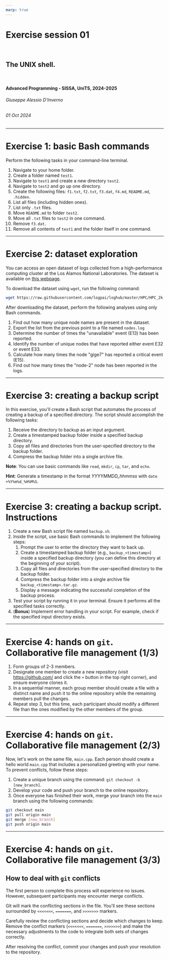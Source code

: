 ```yaml
---
marp: true
---
```


<!--
title: Exercise session 01
paginate: true
theme: custom
_class: titlepage
-->

# Exercise session 01
<br>

## The UNIX shell.
<br>

#### Advanced Programming - SISSA, UniTS, 2024-2025

###### Giuseppe Alessio D'Inverno

###### 01 Oct 2024

---

# Exercise 1: basic Bash commands
Perform the following tasks in your command-line terminal.

1. Navigate to your home folder.
2. Create a folder named `test1`.
3. Navigate to `test1` and create a new directory `test2`.
4. Navigate to `test2` and go up one directory.
5. Create the following files: `f1.txt`, `f2.txt`, `f3.dat`, `f4.md`, `README.md`, `.hidden`.
6. List all files (including hidden ones).
7. List only `.txt` files.
8. Move `README.md` to folder `test2`.
9. Move all `.txt` files to `test2` in one command.
10. Remove `f3.dat`.
11. Remove all contents of `test1` and the folder itself in one command.

---

# Exercise 2: dataset exploration

You can access an open dataset of logs collected from a high-performance computing cluster at the Los Alamos National Laboratories. The dataset is available on [this webpage](https://github.com/logpai/loghub/tree/master/HPC).

To download the dataset using `wget`, run the following command:
```bash
wget https://raw.githubusercontent.com/logpai/loghub/master/HPC/HPC_2k.log_structured.csv
```

After downloading the dataset, perform the following analyses using only Bash commands.

1. Find out how many unique node names are present in the dataset.
2. Export the list from the previous point to a file named `nodes.log`
3. Determine the number of times the "unavailable" event (E13) has been reported.
4. Identify the number of unique nodes that have reported either event E32 or event E33.
5. Calculate how many times the node "gige7" has reported a critical event (E15).
6. Find out how many times the "node-2" node has been reported in the logs.

---

# Exercise 3: creating a backup script

In this exercise, you'll create a Bash script that automates the process of creating a backup of a specified directory. The script should accomplish the following tasks:

1. Receive the directory to backup as an input argument.
2. Create a timestamped backup folder inside a specified backup directory.
3. Copy all files and directories from the user-specified directory to the backup folder.
4. Compress the backup folder into a single archive file.

**Note**: You can use basic commands like `read`, `mkdir`, `cp`, `tar`, and `echo`.

**Hint**: Generate a timestamp in the format *YYYYMMDD_hhmmss* with `date +%Y%m%d_%H%M%S`.

---

# Exercise 3: creating a backup script. Instructions

1. Create a new Bash script file named `backup.sh`.
2. Inside the script, use basic Bash commands to implement the following steps:
   1. Prompt the user to enter the directory they want to back up.
   2. Create a timestamped backup folder (e.g., `backup_<timestamp>`) inside a specified backup directory (you can define this directory at the beginning of your script).
   3. Copy all files and directories from the user-specified directory to the backup folder.
   4. Compress the backup folder into a single archive file `backup_<timestamp>.tar.gz`.
   5. Display a message indicating the successful completion of the backup process.
3. Test your script by running it in your terminal. Ensure it performs all the specified tasks correctly.
4. (**Bonus**) Implement error handling in your script. For example, check if the specified input directory exists.

---

# Exercise 4: hands on `git`. Collaborative file management (1/3)
1. Form groups of 2-3 members.
2. Designate one member to create a new repository (visit https://github.com/ and click the `+` button in the top right corner), and ensure everyone clones it.
3. In a sequential manner, each group member should create a file with a distinct name and push it to the online repository while the remaining members pull the changes.
4. Repeat step 3, but this time, each participant should modify a different file than the ones modified by the other members of the group.

---

# Exercise 4: hands on `git`. Collaborative file management (2/3)
Now, let's work on the same file, `main.cpp`. Each person should create a hello world `main.cpp` that includes a personalized greeting with your name. To prevent conflicts, follow these steps:

1. Create a unique branch using the command: `git checkout -b [new_branch]`.
2. Develop your code and push your branch to the online repository.
3. Once everyone has finished their work, merge your branch into the `main` branch using the following commands:
```bash
git checkout main
git pull origin main
git merge [new_branch]
git push origin main
```

---

# Exercise 4: hands on `git`. Collaborative file management (3/3)

## How to deal with `git` conflicts
The first person to complete this process will experience no issues. However, subsequent participants may encounter merge conflicts.

Git will mark the conflicting sections in the file. You'll see these sections surrounded by `<<<<<<<`, `=======`, and `>>>>>>>` markers.

Carefully review the conflicting sections and decide which changes to keep. Remove the conflict markers (`<<<<<<<`, `=======`, `>>>>>>>`) and make the necessary adjustments to the code to integrate both sets of changes correctly.

After resolving the conflict, commit your changes and push your resolution to the repository.

